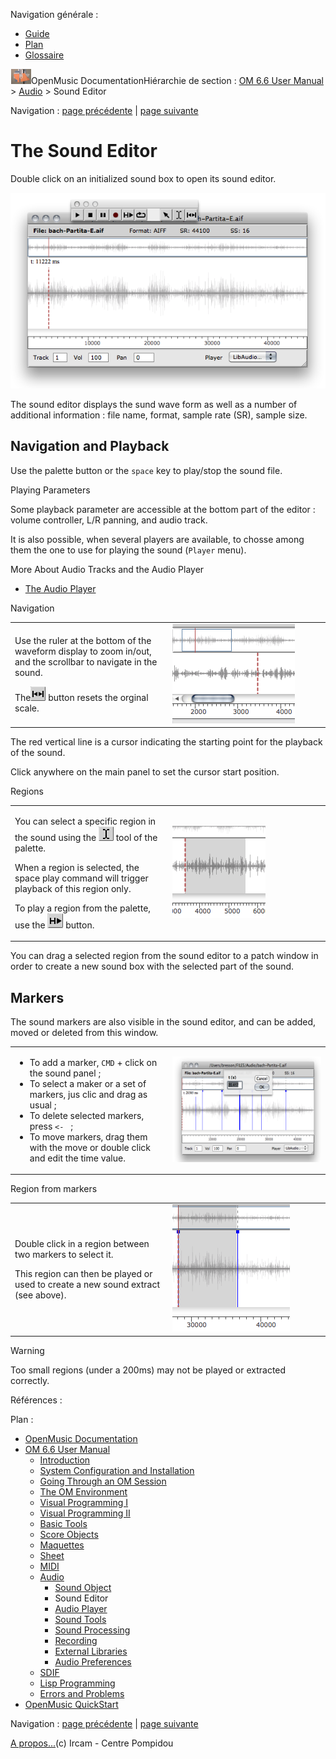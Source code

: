 <div id="tplf" class="tplPage">

<div id="tplh">

<span class="hidden">Navigation générale : </span>

  - [<span>Guide</span>](OM-Documentation.md)
  - [<span>Plan</span>](OM-Documentation_1.md)
  - [<span>Glossaire</span>](OM-Documentation_2.md)

</div>

<div id="tplt">

![empty.gif](../tplRes/page/empty.gif)![logoom1.png](../res/logoom1.png)<span class="tplTi">OpenMusic
Documentation</span><span class="sw_outStack_navRoot"><span class="hidden">Hiérarchie
de section : </span>[<span>OM 6.6 User
Manual</span>](OM-User-Manual.md)<span class="stkSep"> \>
</span>[<span>Audio</span>](Audio.md)<span class="stkSep"> \>
</span><span class="stkSel_yes"><span>Sound Editor</span></span></span>

</div>

<div class="tplNav">

<span class="hidden">Navigation : </span>[<span>page
précédente</span>](Sound.md "page précédente(Sound Object)")<span class="hidden">
| </span>[<span>page
suivante</span>](AudioPlayer.md "page suivante(Audio Player)")

</div>

<div id="tplc" class="tplc_out_yes">

<div style="text-align: center;">



</div>

<div class="headCo">

# <span>The Sound Editor</span>

<div class="headCo_co">

<div>

<div class="infobloc">

<div class="txt">

Double click on an initialized sound box to open its sound editor.

</div>

<div class="caption">

<div class="caption_co">

![soundeditor.png](../res/soundeditor.png)

</div>

</div>

<div class="txt">

The sound editor displays the sund wave form as well as a number of
additional information : file name, format, sample rate (SR), sample
size.

</div>

</div>

<div class="part">

## <span>Navigation and Playback</span>

<div class="part_co">

<div class="infobloc">

<div class="txt">

Use the palette button or the `space` key to play/stop the sound file.

</div>

</div>

<div class="infobloc">

<div class="infobloc_ti">

<span>Playing Parameters</span>

</div>

<div class="txt">

Some playback parameter are accessible at the bottom part of the
editor : volume controller, L/R panning, and audio track.

It is also possible, when several players are available, to chosse among
them the one to use for playing the sound (`Player` menu).

</div>

<div class="linkSet">

<div class="linkSet_ti">

<span>More About Audio Tracks and the Audio Player</span>

</div>

<div class="linkUL">

  - [<span>The Audio Player</span>](AudioPlayer.md)

</div>

</div>

</div>

<div class="infobloc">

<div class="infobloc_ti">

<span>Navigation</span>

</div>

<div class="txtRes">

<table>
<colgroup>
<col style="width: 50%" />
<col style="width: 50%" />
</colgroup>
<tbody>
<tr class="odd">
<td><div class="dk_txtRes_txt txt">
<p>Use the ruler at the bottom of the waveform display to zoom in/out, and the scrollbar to navigate in the sound.</p>
<p>The<span class="iconButton_tim"><img src="../res/resizecurs_icon.png" class="sfile_icon-png_icon-gif_icon" width="24" height="23" alt="resizecurs_icon.png" /></span> button resets the orginal scale.</p>
</div></td>
<td><div class="caption">
<div class="caption_co">
<img src="../res/soundscroll.png" width="196" height="159" alt="soundscroll.png" />
</div>
</div></td>
</tr>
</tbody>
</table>

</div>

<div class="txt">

The red vertical line is a cursor indicating the starting point for the
playback of the sound.

Click anywhere on the main panel to set the cursor start position.

</div>

</div>

<div class="infobloc">

<div class="infobloc_ti">

<span>Regions</span>

</div>

<div class="txtRes">

<table>
<colgroup>
<col style="width: 50%" />
<col style="width: 50%" />
</colgroup>
<tbody>
<tr class="odd">
<td><div class="dk_txtRes_txt txt">
<p>You can select a specific region in the sound using the <span class="iconButton_tim"><img src="../res/curs1_icon.png" class="sfile_icon-png_icon-gif_icon" width="24" height="23" alt="curs1_icon.png" /></span> tool of the palette.</p>
<p>When a region is selected, the space play command will trigger playback of this region only.</p>
<p>To play a region from the palette, use the <span class="iconButton_tim"><img src="../res/playsel_icon.png" class="sfile_icon-png_icon-gif_icon" width="25" height="24" alt="playsel_icon.png" /></span> button.</p>
</div></td>
<td><div class="caption">
<div class="caption_co">
<img src="../res/region.png" width="149" height="147" alt="region.png" />
</div>
</div></td>
</tr>
</tbody>
</table>

</div>

</div>

<div class="bloc tip">

<div class="txt">

You can drag a selected region from the sound editor to a patch window
in order to create a new sound box with the selected part of the sound.

</div>

</div>

</div>

</div>

<div class="part">

## <span>Markers</span>

<div class="part_co">

<div class="infobloc">

<div class="txt">

The sound markers are also visible in the sound editor, and can be
added, moved or deleted from this window.

</div>

<div class="txtRes">

<table>
<colgroup>
<col style="width: 50%" />
<col style="width: 50%" />
</colgroup>
<tbody>
<tr class="odd">
<td><div class="dk_txtRes_txt txt">
<ul>
<li><span>To add a marker, <code class="keyboard_tl">CMD</code> + click on the sound panel ;</span></li>
<li><span>To select a maker or a set of markers, jus clic and drag as usual ;</span></li>
<li><span>To delete selected markers, press <code class="keyboard_tl">&lt;- </code> ;</span></li>
<li><span>To move markers, drag them with the move or double click and edit the time value.</span></li>
</ul>
</div></td>
<td><div class="caption">
<div class="caption_co">
<a href="../res/edit-markers.png" class="overLnk" title="Cliquez pour agrandir"><img src="../res/edit-markers_1.png" width="300" height="169" alt="edit-markers_1.png" /></a>
</div>
</div></td>
</tr>
</tbody>
</table>

</div>

</div>

<div class="bloc tip">

<div class="bloc_ti tip_ti">

<span>Region from markers</span>

</div>

<div class="txtRes">

<table>
<colgroup>
<col style="width: 50%" />
<col style="width: 50%" />
</colgroup>
<tbody>
<tr class="odd">
<td><div class="dk_txtRes_txt txt">
<p>Double click in a region between two markers to select it.</p>
<p>This region can then be played or used to create a new sound extract (see above).</p>
</div></td>
<td><div class="caption">
<div class="caption_co">
<img src="../res/markers-region.png" width="188" height="203" alt="markers-region.png" />
</div>
</div></td>
</tr>
</tbody>
</table>

</div>

</div>

<div class="bloc note">

<div class="bloc_ti note_ti">

<span>Warning</span>

</div>

<div class="txt">

Too small regions (under a 200ms) may not be played or extracted
correctly.

</div>

</div>

</div>

</div>

</div>

</div>

</div>

<span class="hidden">Références : </span>

</div>

<div id="tplo" class="tplo_out_yes">

<div class="tplOTp">

<div class="tplOBm">

<div id="mnuFrm">

<span class="hidden">Plan :</span>

<div id="mnuFrmUp" onmouseout="menuScrollTiTask.fSpeed=0;" onmouseover="if(menuScrollTiTask.fSpeed&gt;=0) {menuScrollTiTask.fSpeed=-2; scTiLib.addTaskNow(menuScrollTiTask);}" onclick="menuScrollTiTask.fSpeed-=2;" style="display: none;">

<span id="mnuFrmUpLeft">[](#)</span><span id="mnuFrmUpCenter"></span><span id="mnuFrmUpRight"></span>

</div>

<div id="mnuScroll">

  - [<span>OpenMusic Documentation</span>](OM-Documentation.md)
  - [<span>OM 6.6 User Manual</span>](OM-User-Manual.md)
      - [<span>Introduction</span>](00-Sommaire.md)
      - [<span>System Configuration and
        Installation</span>](Installation.md)
      - [<span>Going Through an OM Session</span>](Goingthrough.md)
      - [<span>The OM Environment</span>](Environment.md)
      - [<span>Visual Programming I</span>](BasicVisualProgramming.md)
      - [<span>Visual Programming
        II</span>](AdvancedVisualProgramming.md)
      - [<span>Basic Tools</span>](BasicObjects.md)
      - [<span>Score Objects</span>](ScoreObjects.md)
      - [<span>Maquettes</span>](Maquettes.md)
      - [<span>Sheet</span>](Sheet.md)
      - [<span>MIDI</span>](MIDI.md)
      - [<span>Audio</span>](Audio.md)
          - [<span>Sound Object</span>](Sound.md)
          - <span id="i2" class="outLeftSel_yes"><span>Sound
            Editor</span></span>
          - [<span>Audio Player</span>](AudioPlayer.md)
          - [<span>Sound Tools</span>](SoundTools.md)
          - [<span>Sound Processing</span>](SoundProcessing.md)
          - [<span>Recording</span>](SoundRecording.md)
          - [<span>External Libraries</span>](Externals.md)
          - [<span>Audio Preferences</span>](SoundPreferences.md)
      - [<span>SDIF</span>](SDIF.md)
      - [<span>Lisp Programming</span>](Lisp.md)
      - [<span>Errors and Problems</span>](errors.md)
  - [<span>OpenMusic QuickStart</span>](QuickStart-Chapters.md)

</div>

<div id="mnuFrmDown" onmouseout="menuScrollTiTask.fSpeed=0;" onmouseover="if(menuScrollTiTask.fSpeed&lt;=0) {menuScrollTiTask.fSpeed=2; scTiLib.addTaskNow(menuScrollTiTask);}" onclick="menuScrollTiTask.fSpeed+=2;" style="display: none;">

<span id="mnuFrmDownLeft">[](#)</span><span id="mnuFrmDownCenter"></span><span id="mnuFrmDownRight"></span>

</div>

</div>

</div>

</div>

</div>

<div class="tplNav">

<span class="hidden">Navigation : </span>[<span>page
précédente</span>](Sound.md "page précédente(Sound Object)")<span class="hidden">
| </span>[<span>page
suivante</span>](AudioPlayer.md "page suivante(Audio Player)")

</div>

<div id="tplb">

[<span>A propos...</span>](OM-Documentation_3.md)(c) Ircam - Centre
Pompidou

</div>

</div>
